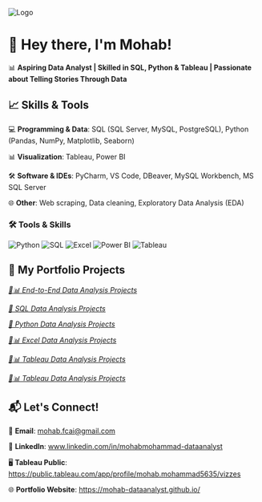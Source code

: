 
![Logo](https://mohab-dataanalyst.github.io/images/main%20img.webp)

# 👋 Hey there, I'm Mohab!

📊 **Aspiring Data Analyst | Skilled in SQL, Python & Tableau | Passionate about Telling Stories Through Data**

## 📈 Skills & Tools
💻 **Programming & Data**: SQL (SQL Server, MySQL, PostgreSQL), Python (Pandas, NumPy, Matplotlib, Seaborn)

📊 **Visualization**: Tableau, Power BI

🛠 **Software & IDEs**: PyCharm, VS Code, DBeaver, MySQL Workbench, MS SQL Server

🌐 **Other**: Web scraping, Data cleaning, Exploratory Data Analysis (EDA)

### 🛠️ Tools & Skills

![Python](https://img.shields.io/badge/Python-3776AB?style=for-the-badge&logo=python&logoColor=white)
![SQL](https://img.shields.io/badge/SQL-4479A1?style=for-the-badge&logo=mysql&logoColor=white)
![Excel](https://img.shields.io/badge/Microsoft_Excel-217346?style=for-the-badge&logo=microsoft-excel&logoColor=white)
![Power BI](https://img.shields.io/badge/Power_BI-F2C811?style=for-the-badge&logo=powerbi&logoColor=black)
![Tableau](https://img.shields.io/badge/Tableau-E97627?style=for-the-badge&logo=tableau&logoColor=white)


## 🚀 My Portfolio Projects

[*🔄📊 End-to-End Data Analysis Projects*](https://github.com/Mohab-DataAnalyst/End-to-End-Projects)

[*🐬 SQL Data Analysis Projects*](https://github.com/Mohab-DataAnalyst/SQL-Projects)

[*🐍 Python Data Analysis Projects*](https://github.com/Mohab-DataAnalyst/Python-Projects)

[*🔎📊 Excel Data Analysis Projects*](https://github.com/Mohab-DataAnalyst/Tableau-Projects)

[*🎨📊 Tableau Data Analysis Projects*](https://github.com/Mohab-DataAnalyst/Tableau-Projects)

[*🎨📊 Tableau Data Analysis Projects*](https://github.com/Mohab-DataAnalyst/Tableau-Projects)


## 📬 Let's Connect!

📧 **Email**: mohab.fcai@gmail.com

💼 **LinkedIn**: www.linkedin.com/in/mohabmohammad-dataanalyst

🖥️ **Tableau Public**: https://public.tableau.com/app/profile/mohab.mohammad5635/vizzes

🌐 **Portfolio Website**: https://mohab-dataanalyst.github.io/
